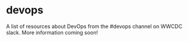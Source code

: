 # devops
A list of resources about DevOps from the #devops channel on WWCDC slack. More information coming soon!
